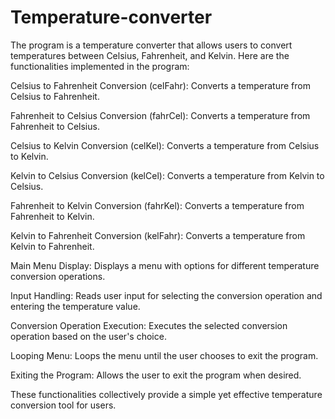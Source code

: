 # Temperature-converter

The program is a temperature converter that allows users to convert temperatures between Celsius, Fahrenheit, and Kelvin. Here are the functionalities implemented in the program:

Celsius to Fahrenheit Conversion (celFahr): Converts a temperature from Celsius to Fahrenheit.

Fahrenheit to Celsius Conversion (fahrCel): Converts a temperature from Fahrenheit to Celsius.

Celsius to Kelvin Conversion (celKel): Converts a temperature from Celsius to Kelvin.

Kelvin to Celsius Conversion (kelCel): Converts a temperature from Kelvin to Celsius.

Fahrenheit to Kelvin Conversion (fahrKel): Converts a temperature from Fahrenheit to Kelvin.

Kelvin to Fahrenheit Conversion (kelFahr): Converts a temperature from Kelvin to Fahrenheit.

Main Menu Display: Displays a menu with options for different temperature conversion operations.

Input Handling: Reads user input for selecting the conversion operation and entering the temperature value.

Conversion Operation Execution: Executes the selected conversion operation based on the user's choice.

Looping Menu: Loops the menu until the user chooses to exit the program.

Exiting the Program: Allows the user to exit the program when desired.

These functionalities collectively provide a simple yet effective temperature conversion tool for users.